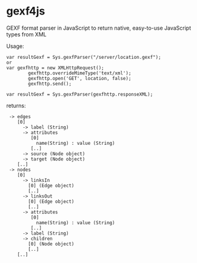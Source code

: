 gexf4js
=======

GEXF format parser in JavaScript to return native, easy-to-use JavaScript types from XML

Usage:
```
var resultGexf = Sys.gexfParser("/server/location.gexf");
or 
var gexfhttp = new XMLHttpRequest();
        gexfhttp.overrideMimeType('text/xml');
        gexfhttp.open('GET', location, false);
        gexfhttp.send();
		
var resultGexf = Sys.gexfParser(gexfhttp.responseXML);
```

returns:
```
 -> edges
    [0]
	  -> label (String)
	  -> attributes
	     [0]
		   name(String) : value (String)
		 [..]
	  -> source (Node object)
	  -> target (Node object)
	[..]
 -> nodes
    [0]
	  -> linksIn
	    [0] (Edge object)
		[..]
	  -> linksOut
	    [0] (Edge object)
		[..]
	  -> attributes
	     [0]
		   name(String) : value (String)
		 [..]
      -> label (String)
	  -> children
	    [0] (Node object)
		[..]
	[..]
```